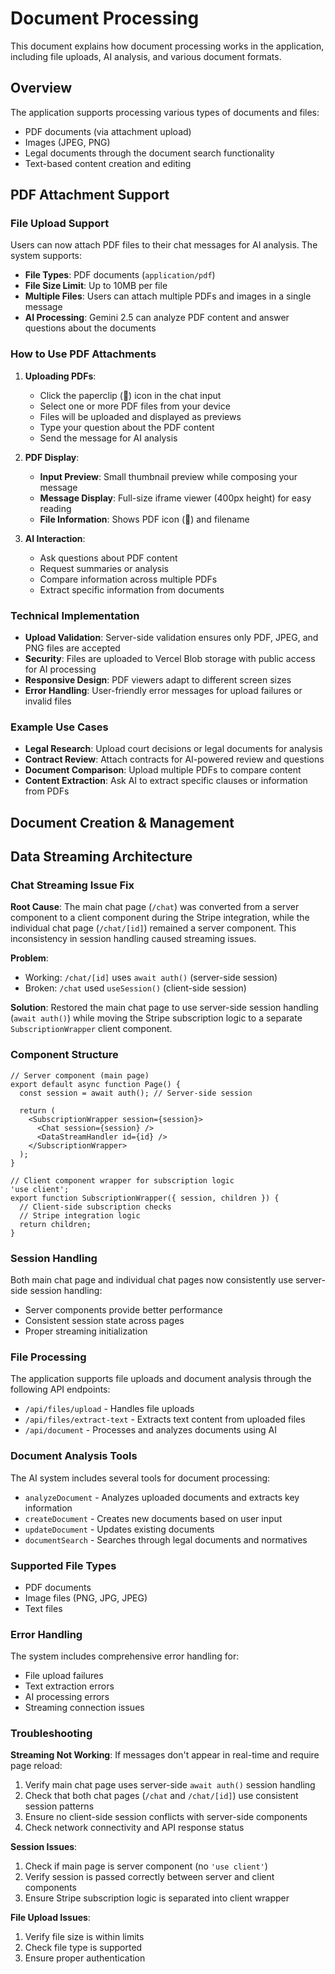 # Document Processing

This document explains how document processing works in the application, including file uploads, AI analysis, and various document formats.

## Overview

The application supports processing various types of documents and files:
- PDF documents (via attachment upload)
- Images (JPEG, PNG) 
- Legal documents through the document search functionality
- Text-based content creation and editing

## PDF Attachment Support

### File Upload Support
Users can now attach PDF files to their chat messages for AI analysis. The system supports:

- **File Types**: PDF documents (`application/pdf`)
- **File Size Limit**: Up to 10MB per file
- **Multiple Files**: Users can attach multiple PDFs and images in a single message
- **AI Processing**: Gemini 2.5 can analyze PDF content and answer questions about the documents

### How to Use PDF Attachments

1. **Uploading PDFs**:
   - Click the paperclip (📎) icon in the chat input
   - Select one or more PDF files from your device
   - Files will be uploaded and displayed as previews
   - Type your question about the PDF content
   - Send the message for AI analysis

2. **PDF Display**:
   - **Input Preview**: Small thumbnail preview while composing your message
   - **Message Display**: Full-size iframe viewer (400px height) for easy reading
   - **File Information**: Shows PDF icon (📄) and filename

3. **AI Interaction**:
   - Ask questions about PDF content
   - Request summaries or analysis
   - Compare information across multiple PDFs
   - Extract specific information from documents

### Technical Implementation

- **Upload Validation**: Server-side validation ensures only PDF, JPEG, and PNG files are accepted
- **Security**: Files are uploaded to Vercel Blob storage with public access for AI processing
- **Responsive Design**: PDF viewers adapt to different screen sizes
- **Error Handling**: User-friendly error messages for upload failures or invalid files

### Example Use Cases

- **Legal Research**: Upload court decisions or legal documents for analysis
- **Contract Review**: Attach contracts for AI-powered review and questions
- **Document Comparison**: Upload multiple PDFs to compare content
- **Content Extraction**: Ask AI to extract specific clauses or information from PDFs

## Document Creation & Management

## Data Streaming Architecture

### Chat Streaming Issue Fix

**Root Cause**: The main chat page (`/chat`) was converted from a server component to a client component during the Stripe integration, while the individual chat page (`/chat/[id]`) remained a server component. This inconsistency in session handling caused streaming issues.

**Problem**: 
- Working: `/chat/[id]` uses `await auth()` (server-side session)
- Broken: `/chat` used `useSession()` (client-side session)

**Solution**: Restored the main chat page to use server-side session handling (`await auth()`) while moving the Stripe subscription logic to a separate `SubscriptionWrapper` client component.

### Component Structure

```tsx
// Server component (main page)
export default async function Page() {
  const session = await auth(); // Server-side session
  
  return (
    <SubscriptionWrapper session={session}>
      <Chat session={session} />
      <DataStreamHandler id={id} />
    </SubscriptionWrapper>
  );
}

// Client component wrapper for subscription logic
'use client';
export function SubscriptionWrapper({ session, children }) {
  // Client-side subscription checks
  // Stripe integration logic
  return children;
}
```

### Session Handling

Both main chat page and individual chat pages now consistently use server-side session handling:
- Server components provide better performance
- Consistent session state across pages
- Proper streaming initialization

### File Processing

The application supports file uploads and document analysis through the following API endpoints:

- `/api/files/upload` - Handles file uploads
- `/api/files/extract-text` - Extracts text content from uploaded files
- `/api/document` - Processes and analyzes documents using AI

### Document Analysis Tools

The AI system includes several tools for document processing:

- `analyzeDocument` - Analyzes uploaded documents and extracts key information
- `createDocument` - Creates new documents based on user input
- `updateDocument` - Updates existing documents
- `documentSearch` - Searches through legal documents and normatives

### Supported File Types

- PDF documents
- Image files (PNG, JPG, JPEG)
- Text files

### Error Handling

The system includes comprehensive error handling for:
- File upload failures
- Text extraction errors
- AI processing errors
- Streaming connection issues

### Troubleshooting

**Streaming Not Working**: If messages don't appear in real-time and require page reload:
1. Verify main chat page uses server-side `await auth()` session handling
2. Check that both chat pages (`/chat` and `/chat/[id]`) use consistent session patterns
3. Ensure no client-side session conflicts with server-side components
4. Check network connectivity and API response status

**Session Issues**:
1. Check if main page is server component (no `'use client'`)
2. Verify session is passed correctly between server and client components
3. Ensure Stripe subscription logic is separated into client wrapper

**File Upload Issues**: 
1. Verify file size is within limits
2. Check file type is supported
3. Ensure proper authentication 